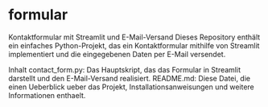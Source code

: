 # formular
Kontaktformular mit Streamlit und E-Mail-Versand
Dieses Repository enthält ein einfaches Python-Projekt, das ein Kontaktformular mithilfe von Streamlit implementiert und die eingegebenen Daten per E-Mail versendet. 

Inhalt
contact_form.py: Das Hauptskript, das das Formular in Streamlit darstellt und den E-Mail-Versand realisiert.
README.md: Diese Datei, die einen Ueberblick ueber das Projekt, Installationsanweisungen und weitere Informationen enthaelt.
